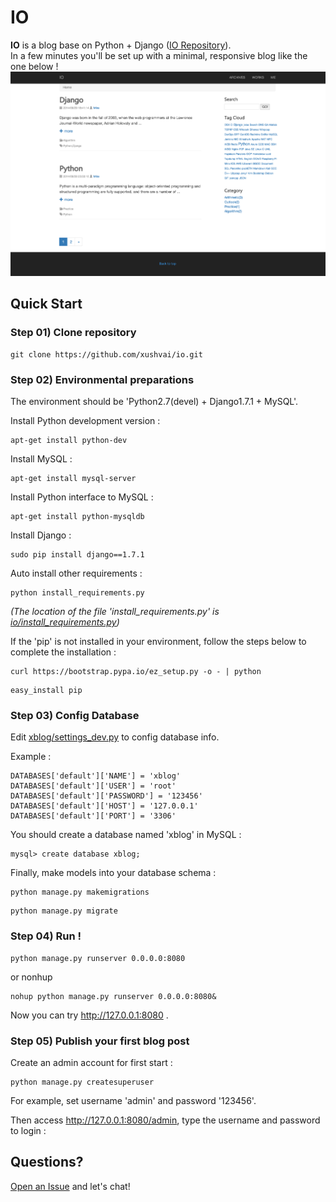 # IO 

**IO** is a blog base on Python + Django ([IO Repository](https://github.com/xushvai/io)).  
In a few minutes you'll be set up with a minimal, responsive blog like the one below !  
![1](docs/1.png)  

## Quick Start  

### Step 01) Clone repository  
```
git clone https://github.com/xushvai/io.git  
```

### Step 02) Environmental preparations  
The environment should be 'Python2.7(devel) + Django1.7.1 + MySQL'.  

Install Python development version :        
```
apt-get install python-dev    
```
Install MySQL :  
```
apt-get install mysql-server  
```
Install Python interface to MySQL :  
```
apt-get install python-mysqldb  
```
Install Django :    
```
sudo pip install django==1.7.1
```
Auto install other requirements : 
```
python install_requirements.py   
```
*(The location of the file 'install_requirements.py' is [io/install_requirements.py](./install_requirements.py))*

If the 'pip' is not installed in your environment, follow the steps below to complete the installation :  
```
curl https://bootstrap.pypa.io/ez_setup.py -o - | python  
```
```
easy_install pip  
```
### Step 03) Config Database   
Edit [xblog/settings_dev.py](xblog/settings_dev.py) to config database info.

Example :   
```
DATABASES['default']['NAME'] = 'xblog'
DATABASES['default']['USER'] = 'root'
DATABASES['default']['PASSWORD'] = '123456'
DATABASES['default']['HOST'] = '127.0.0.1'
DATABASES['default']['PORT'] = '3306'
```
You should create a database named 'xblog' in MySQL : 
```
mysql> create database xblog;  
```
Finally, make models into your database schema : 
```
python manage.py makemigrations  
```
```
python manage.py migrate  
```

### Step 04) Run !

```
python manage.py runserver 0.0.0.0:8080  
```
or nonhup  
```
nohup python manage.py runserver 0.0.0.0:8080&
```
Now you can try http://127.0.0.1:8080 . 
  
### Step 05) Publish your first blog post

Create an admin account for first start : 
```
python manage.py createsuperuser  
```
For example, set username 'admin' and password '123456'.

Then access http://127.0.0.1:8080/admin, type the username and password to login : 









## Questions?

[Open an Issue](https://github.com/xushvai/io/issues/new) and let's chat!
